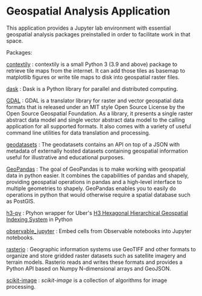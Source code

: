 # Geospatial Analysis Application   

This application provides a Jupyter lab environment with essential geospatial analysis packages preinstalled in order to facilitate work in that space.  

Packages:

[contextily](https://contextily.readthedocs.io/en/latest/)
: contextily is a small Python 3 (3.9 and above) package to retrieve tile maps from the internet. It can add those tiles as basemap to matplotlib figures or write tile maps to disk into geospatial raster files. 

[dask](https://docs.dask.org/en/stable/index.html)
: Dask is a Python library for parallel and distributed computing.

[GDAL](https://gdal.org/en/stable/)
: GDAL is a translator library for raster and vector geospatial data formats that is released under an MIT style Open Source License by the Open Source Geospatial Foundation. As a library, it presents a single raster abstract data model and single vector abstract data model to the calling application for all supported formats. It also comes with a variety of useful command line utilities for data translation and processing.

[geodatasets](https://geodatasets.readthedocs.io/en/latest/introduction.html)
: The geodatasets contains an API on top of a JSON with metadata of externally hosted datasets containing geospatial information useful for illustrative and educational purposes.

[GeoPandas](https://geopandas.org/en/stable/)
: The goal of GeoPandas is to make working with geospatial data in python easier. It combines the capabilities of pandas and shapely, providing geospatial operations in pandas and a high-level interface to multiple geometries to shapely. GeoPandas enables you to easily do operations in python that would otherwise require a spatial database such as PostGIS.

[h3-py](https://pypi.org/project/h3/)
: Ptyhon wrapper for Uber's [H3 Hexagonal Hierarchical Geospatial Indexing System](https://h3geo.org/) in Python

[observable_jupyter](https://pypi.org/project/observable-jupyter/)
:  Embed cells from Observable notebooks into Jupyter notebooks.  

[rasterio](https://rasterio.readthedocs.io/en/latest/index.html)
:  Geographic information systems use GeoTIFF and other formats to organize and store gridded raster datasets such as satellite imagery and terrain models. Rasterio reads and writes these formats and provides a Python API based on Numpy N-dimensional arrays and GeoJSON.  

[scikit-image](https://scikit-image.org/)
: *scikit-image* is a collection of algorithms for image processing.
